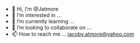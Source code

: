 - 👋 Hi, I’m @Jatmore
- 👀 I’m interested in ...
- 🌱 I’m currently learning ...
- 💞️ I’m looking to collaborate on ...
- 📫 How to reach me ... jacoby.atmore@yahoo.com 


<!---
Jatmore/Jatmore is a ✨ special ✨ repository because its `README.md` (this file) appears on your GitHub profile.
You can click the Preview link to take a look at your changes.
--->
